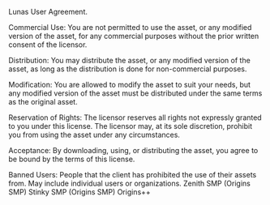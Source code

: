 Lunas User Agreement.

Commercial Use:
You are not permitted to use the asset, or any modified version of the asset, for any commercial purposes without the prior written consent of the licensor.

Distribution:
You may distribute the asset, or any modified version of the asset, as long as the distribution is done for non-commercial purposes.

Modification:
You are allowed to modify the asset to suit your needs, but any modified version of the asset must be distributed under the same terms as the original asset.

Reservation of Rights:
The licensor reserves all rights not expressly granted to you under this license. The licensor may, at its sole discretion, prohibit you from using the asset under any circumstances.

Acceptance:
By downloading, using, or distributing the asset, you agree to be bound by the terms of this license.

Banned Users:
People that the client has prohibited the use of their assets from. May include individual users or organizations.
Zenith SMP (Origins SMP)
Stinky SMP (Origins SMP)
Origins++
